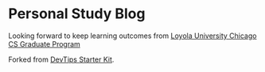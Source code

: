 Personal Study Blog
===================

Looking forward to keep learning outcomes from [Loyola University Chicago](http://www.luc.edu) [CS Graduate Program](http://luc.edu/cs/academics/graduateprograms/mscs/)

Forked from [DevTips Starter Kit](https://github.com/DevTips/DevTips-Starter-Kit).
